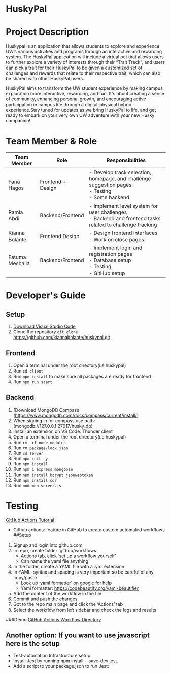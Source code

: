 # HuskyPal

# Project Description 
Huskypal is an application that allows students to explore and experience UW’s various activities and programs through an interactive and rewarding system. The HuskyPal application will include a virtual pet that allows users to further explore a variety of interests through their “Trait Track”, and users can pick a trait for their HuskyPal to be given a customized set of challenges and rewards that relate to their respective trait, which can also be shared with other HuskyPal users.

HuskyPal aims to transform the UW student experience by making campus exploration more interactive, rewarding, and fun. It's about creating a sense of community, enhancing personal growth, and encouraging active participation in campus life through a digital-physical hybrid experience.Stay tuned for updates as we bring HuskyPal to life, and get ready to embark on your very own UW adventure with your new Husky companion!

# Team Member & Role

| Team Member    | Role                | Responsibilities                                               |
|----------------|---------------------|----------------------------------------------------------------|
| Fana Hagos     | Frontend + Design  | - Develop track selection, homepage, and challenge suggestion pages<br>- Testing<br>- Some backend|
| Ramla Abdi     | Backend/Frontend   | - Implement level system for user challenges<br>- Backend and frontend tasks related to challenge tracking |
| Kianna Bolante | Frontend Design    | - Design frontend interfaces<br>- Work on close pages          |
| Fatuma Meshalla| Backend/Frontend   | - Implement login and registration pages<br>- Database setup<br>- Testing<br>- GitHub setup |


# Developer's Guide
 ## Setup 
 1. [Download Visual Studio Code](https://code.visualstudio.com/Download)
 2. Clone the repository `git clone` https://github.com/kiannabolante/huskypal.git

 ## Frontend 
 1. Open a terminal under the root directory(i.e huskypal)
 2. Run `cd client`
 3. Run `npm install` to make sure all packages are ready for frontend
 5. Run `npm run start`

 ## Backend
 1. [Download MongoDB Compass (https://www.mongodb.com/docs/compass/current/install/)
 2. When signing in for compass use path: (mongodb://127.0.0.1:27017/husky_db)
 3. Install an extension on VS Code: Thunder client
 4. Open a terminal under the root directory(i.e huskypal)
 5. Run `rm -rf node_modules`
 6. Run `rm package-lock.json`
 7. Run `cd server`
 8. Run `npm init -y`
 9. Run `npm install`
 10. Run `npm i express mongoose`
 11. Run `npm install bcrypt jsonwebtoken`
 12. Run `npm install cor`
 13. Run `nodemon server.js`

# Testing
[GitHub Actions Tutorial](https://youtu.be/ylEy4eLdhFs?feature=shared)
 - Github actions: feature in GitHub to create custom automated workflows
 ##Setup
 1. Signup and login into github.com
 2. In repo, create folder .github/workflows
    - Actions tab, click ‘set up a workflow yourself’
    - Can name the yaml file anything
 4. In the folder, create a YAML file with a .yml extension
 5. In YAML, syntax and spacing is very important so be careful of any copy/paste
    - Look up ‘yaml formatter’ on google for help
    - Yaml formatter: https://codebeautify.org/yaml-beautifier
 6. Add the content of the workflow in the file
 7. Commit and push the changes
 8. Got to the repo main page and click the ‘Actions’ tab
 9. Select the workflow from left sidebar and check the logs and results

 ###Demo
 [GitHub Actions Workflow Directory](https://github.com/kiannabolante/huskypal/tree/main/.github/workflows)

## Another option: If you want to use javascript here is the setup
- Test-automation Infrastructure setup:
- Install Jest by running npm install --save-dev jest.
- Add a script to your package.json to run Jest:







